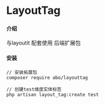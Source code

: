 # LayoutTag

#### 介绍
与layoutit 配套使用 后端扩展包

#### 安装
```shell
// 安装拓展包
composer require abo/layouttag      

// 创建test维度实体标签
php artisan layout_tag:create test 
```
